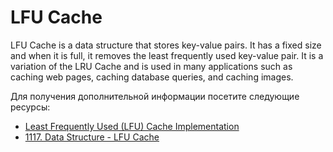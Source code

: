# LFU Cache

LFU Cache is a data structure that stores key-value pairs. It has a fixed size and when it is full, it removes the least frequently used key-value pair. It is a variation of the LRU Cache and is used in many applications such as caching web pages, caching database queries, and caching images.

Для получения дополнительной информации посетите следующие ресурсы:

- [Least Frequently Used (LFU) Cache Implementation](https://www.geeksforgeeks.org/least-frequently-used-lfu-cache-implementation/)
- [1117. Data Structure - LFU Cache](https://jojozhuang.github.io/algorithm/data-structure-lfu-cache/)
